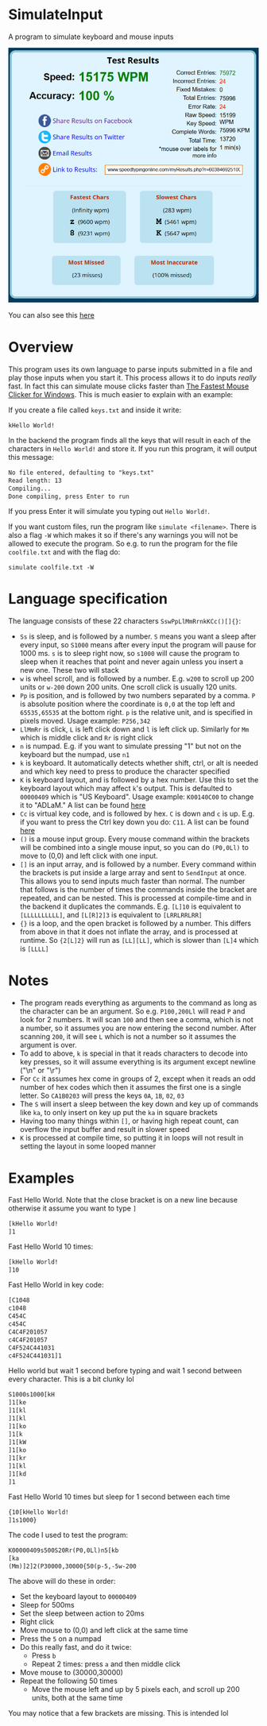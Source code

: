 # SimulateInput
A program to simulate keyboard and mouse inputs

![Typing Test Results](type.png)

You can also see this [here](https://www.speedtypingonline.com/myResults.php?r=60384692510057160&d=920907780188256)

# Overview
This program uses its own language to parse inputs submitted in a file and play those inputs when you start it. This process allows it to do inputs *really* fast. In fact this can simulate mouse clicks faster than [The Fastest Mouse Clicker for Windows](https://github.com/windows-2048/The-Fastest-Mouse-Clicker-for-Windows). This is much easier to explain with an example:

If you create a file called `keys.txt` and inside it write:
```
kHello World!
```
In the backend the program finds all the keys that will result in each of the characters in `Hello World!` and store it. If you run this program, it will output this message:
```
No file entered, defaulting to "keys.txt"
Read length: 13
Compiling...
Done compiling, press Enter to run
```
If you press Enter it will simulate you typing out `Hello World!`.

If you want custom files, run the program like `simulate <filename>`. There is also a flag `-W` which makes it so if there's any warnings you will not be allowed to execute the program. So e.g. to run the program for the file `coolfile.txt` and with the flag do:
```
simulate coolfile.txt -W
```
# Language specification
The language consists of these 22 characters `SswPpLlMmRrnkKCc()[]{}`:
- `Ss` is sleep, and is followed by a number. `S` means you want a sleep after every input, so `S1000` means after every input the program will pause for 1000 ms. `s` is to sleep right now, so `s1000` will cause the program to sleep when it reaches that point and never again unless you insert a new one. These two will stack
- `w` is wheel scroll, and is followed by a number. E.g. `w200` to scroll up 200 units or `w-200` down 200 units. One scroll click is usually 120 units.
- `Pp` is position, and is followed by two numbers separated by a comma. `P` is absolute position where the coordinate is `0,0` at the top left and `65535,65535` at the bottom right. `p` is the relative unit, and is specified in pixels moved. Usage example: `P256,342`
- `LlMmRr` is click, `L` is left click down and `l` is left click up. Similarly for `Mm` which is middle click and `Rr` is right click
- `n` is numpad. E.g. if you want to simulate pressing "1" but not on the keyboard but the numpad, use `n1`
- `k` is keyboard. It automatically detects whether shift, ctrl, or alt is needed and which key need to press to produce the character specified
- `K` is keyboard layout, and is followed by a hex number. Use this to set the keyboard layout which may affect `k`'s output. This is defaulted to `00000409` which is "US Keyboard". Usage example: `K00140C00` to change it to "ADLaM." A list can be found [here](https://learn.microsoft.com/en-us/windows-hardware/manufacture/desktop/windows-language-pack-default-values)
- `Cc` is virtual key code, and is followed by hex. `C` is down and `c` is up. E.g. if you want to press the Ctrl key down you do: `C11`. A list can be found [here](https://learn.microsoft.com/en-us/windows/win32/inputdev/virtual-key-codes)
- `()` is a mouse input group. Every mouse command within the brackets will be combined into a single mouse input, so you can do `(P0,0Ll)` to move to (0,0) and left click with one input.
- `[]` is an input array, and is followed by a number. Every command within the brackets is put inside a large array and sent to `SendInput` at once. This allows you to send inputs much faster than normal. The number that follows is the number of times the commands inside the bracket are repeated, and can be nested. This is processed at compile-time and in the backend it duplicates the commands. E.g. `[L]10` is equivalent to `[LLLLLLLLLL]`, and `[L[R]2]3` is equivalent to `[LRRLRRLRR]`
- `{}` is a loop, and the open bracket is followed by a number. This differs from above in that it does not inflate the array, and is processed at runtime. So `{2[L]2}` will run as `[LL][LL]`, which is slower than `[L]4` which is `[LLLL]`

# Notes
- The program reads everything as arguments to the command as long as the character can be an argument. So e.g. `P100,200Ll` will read `P` and look for 2 numbers. It will scan `100` and then see a comma, which is not a number, so it assumes you are now entering the second number. After scanning `200`, it will see `L` which is not a number so it assumes the argument is over.
- To add to above, `k` is special in that it reads characters to decode into key presses, so it will assume everything is its argument except newline ("\n" or "\r")
- For `Cc` it assumes hex come in groups of 2, except when it reads an odd number of hex codes which then it assumes the first one is a single letter. So `CA1B0203` will press the keys `0A`, `1B`, `02`, `03`
- The `S` will insert a sleep between the key down and key up of commands like `ka`, to only insert on key up put the `ka` in square brackets
- Having too many things within `[]`, or having high repeat count, can overflow the input buffer and result in slower speed
- `K` is processed at compile time, so putting it in loops will not result in setting the layout in some looped manner
# Examples
Fast Hello World. Note that the close bracket is on a new line because otherwise it assume you want to type `]`
```
[kHello World!
]1
```
Fast Hello World 10 times:
```
[kHello World!
]10
```
Fast Hello World in key code:
```
[C1048
c1048
C454C
c454C
C4C4F201057
c4C4F201057
C4F524C441031
c4F524C441031]1
```
Hello world but wait 1 second before typing and wait 1 second between every character. This is a bit clunky lol
```
S1000s1000[kH
]1[ke
]1[kl
]1[kl
]1[ko
]1[k 
]1[kW
]1[ko
]1[kr
]1[kl
]1[kd
]1
```
Fast Hello World 10 times but sleep for 1 second between each time
```
{10[kHello World!
]1s1000}
```
The code I used to test the program:
```
K00000409s500S20Rr(P0,0Ll)n5[kb
[ka
(Mm)]2]2(P30000,30000{50(p-5,-5w-200
```
The above will do these in order:
- Set the keyboard layout to `00000409`
- Sleep for 500ms
- Set the sleep between action to 20ms
- Right click
- Move mouse to (0,0) and left click at the same time
- Press the `5` on a numpad
- Do this really fast, and do it twice:
  - Press `b`
  - Repeat 2 times: press `a` and then middle click
- Move mouse to (30000,30000)
- Repeat the following 50 times
  - Move the mouse left and up by 5 pixels each, and scroll up 200 units, both at the same time

You may notice that a few brackets are missing. This is intended lol


